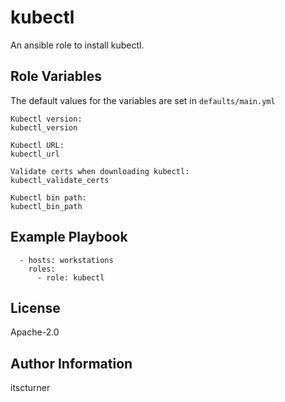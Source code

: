 kubectl
=======

An ansible role to install kubectl.

Role Variables
--------------
The default values for the variables are set in `defaults/main.yml`
```
Kubectl version:
kubectl_version

Kubectl URL:
kubectl_url

Validate certs when downloading kubectl:
kubectl_validate_certs

Kubectl bin path:
kubectl_bin_path
```

Example Playbook
----------------
```
  - hosts: workstations
    roles:
      - role: kubectl
```

License
-------

Apache-2.0

Author Information
------------------

itscturner
